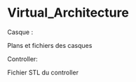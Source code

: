 # Virtual_Architecture

Casque :

Plans et fichiers des casques

Controller:

Fichier STL du controller

